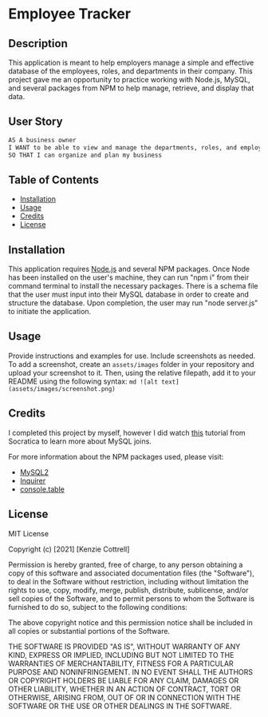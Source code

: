 # Employee Tracker

## Description

This application is meant to help employers manage a simple and effective database of the employees, roles, and departments in their company. This project gave me an opportunity to practice working with Node.js, MySQL, and several packages from NPM to help manage, retrieve, and display that data.

## User Story

```md
AS A business owner
I WANT to be able to view and manage the departments, roles, and employees in my company
SO THAT I can organize and plan my business
```

## Table of Contents

- [Installation](#installation)
- [Usage](#usage)
- [Credits](#credits)
- [License](#license)

## Installation

This application requires [Node.js](https://nodejs.org/en/) and several NPM packages. Once Node has been installed on the user's machine, they can run "npm i" from their command terminal to install the necessary packages. There is a schema file that the user must input into their MySQL database in order to create and structure the database. Upon completion, the user may run "node server.js" to initiate the application.

## Usage

Provide instructions and examples for use. Include screenshots as needed.
To add a screenshot, create an `assets/images` folder in your repository and upload your screenshot to it. Then, using the relative filepath, add it to your README using the following syntax:
`md ![alt text](assets/images/screenshot.png) `

## Credits

I completed this project by myself, however I did watch [this](https://www.youtube.com/watch?v=9yeOJ0ZMUYw&t=559s) tutorial from Socratica to learn more about MySQL joins.

For more information about the NPM packages used, please visit:

- [MySQL2](https://www.npmjs.com/package/mysql2)
- [Inquirer](https://www.npmjs.com/package/inquirer)
- [console.table](https://www.npmjs.com/package/console.table)

## License

MIT License

Copyright (c) [2021] [Kenzie Cottrell]

Permission is hereby granted, free of charge, to any person obtaining a copy
of this software and associated documentation files (the "Software"), to deal
in the Software without restriction, including without limitation the rights
to use, copy, modify, merge, publish, distribute, sublicense, and/or sell
copies of the Software, and to permit persons to whom the Software is
furnished to do so, subject to the following conditions:

The above copyright notice and this permission notice shall be included in all
copies or substantial portions of the Software.

THE SOFTWARE IS PROVIDED "AS IS", WITHOUT WARRANTY OF ANY KIND, EXPRESS OR
IMPLIED, INCLUDING BUT NOT LIMITED TO THE WARRANTIES OF MERCHANTABILITY,
FITNESS FOR A PARTICULAR PURPOSE AND NONINFRINGEMENT. IN NO EVENT SHALL THE
AUTHORS OR COPYRIGHT HOLDERS BE LIABLE FOR ANY CLAIM, DAMAGES OR OTHER
LIABILITY, WHETHER IN AN ACTION OF CONTRACT, TORT OR OTHERWISE, ARISING FROM,
OUT OF OR IN CONNECTION WITH THE SOFTWARE OR THE USE OR OTHER DEALINGS IN THE
SOFTWARE.
